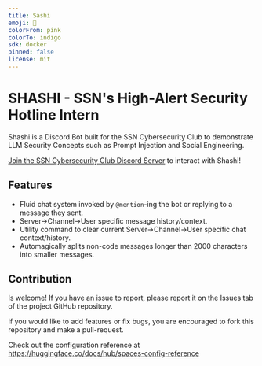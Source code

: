 ```yaml
---
title: Sashi
emoji: 🚀
colorFrom: pink
colorTo: indigo
sdk: docker
pinned: false
license: mit
---
```


# SHASHI - SSN's High-Alert Security Hotline Intern

Shashi is a Discord Bot built for the SSN Cybersecurity Club to demonstrate LLM Security Concepts such as Prompt Injection and Social Engineering.

[Join the SSN Cybersecurity Club Discord Server](#) to interact with Shashi!

## Features
- Fluid chat system invoked by `@mention`-ing the bot or replying to a message they sent.
- Server->Channel->User specific message history/context.
- Utility command to clear current Server->Channel->User specific chat context/history.
- Automagically splits non-code messages longer than 2000 characters into smaller messages.

## Contribution
Is welcome! If you have an issue to report, please report it on the Issues tab of the project GitHub repository.

If you would like to add features or fix bugs, you are encouraged to fork this repository and make a pull-request.

Check out the configuration reference at https://huggingface.co/docs/hub/spaces-config-reference
